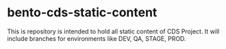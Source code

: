 # bento-cds-static-content
This is repository is intended to hold all static content of CDS Project. It will include branches for environments like DEV, QA, STAGE, PROD.
